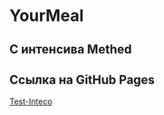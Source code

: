 # YourMeal

## С интенсива Methed

## Ссылка на GitHub Pages

[Test-Inteco](https://slawaslawa.github.io/test-inteco/)
